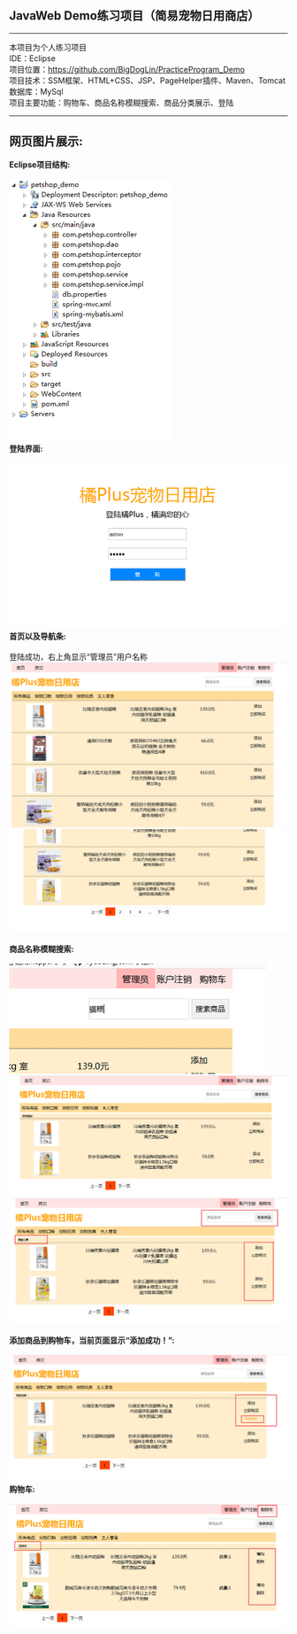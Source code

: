 ## JavaWeb  Demo练习项目（简易宠物日用商店）
---

本项目为个人练习项目<br>
IDE：Eclipse<br>
项目位置：https://github.com/BigDogLin/PracticeProgram_Demo<br>
项目技术：SSM框架、HTML+CSS、JSP、PageHelper插件、Maven、Tomcat<br>
数据库：MySql<br>
项目主要功能：购物车、商品名称模糊搜索、商品分类展示、登陆<br>

---
## 网页图片展示:
**Eclipse项目结构:**<br><br>
![petshop](https://raw.githubusercontent.com/BigDogLin/PracticeProgram_Demo/master/introdImage/QQ浏览器截图20181205121145.png "项目结构")<br>
**登陆界面:**<br><br>
![petshop](https://raw.githubusercontent.com/BigDogLin/PracticeProgram_Demo/master/introdImage/loginPage.png "登陆界面")<br>
**首页以及导航条:**<br><br>
登陆成功，右上角显示“管理员”用户名称
![petshop](https://raw.githubusercontent.com/BigDogLin/PracticeProgram_Demo/master/introdImage/QQ浏览器截图20181205143555.png "首页")
![petshop](https://raw.githubusercontent.com/BigDogLin/PracticeProgram_Demo/master/introdImage/QQ浏览器截图20181205143603.png "导航条")
<br><br>
**商品名称模糊搜索:**<br><br>
![petshop](https://raw.githubusercontent.com/BigDogLin/PracticeProgram_Demo/master/introdImage/QQ浏览器截图20181205143615.png "搜索框")
![petshop](https://raw.githubusercontent.com/BigDogLin/PracticeProgram_Demo/master/introdImage/QQ浏览器截图20181205143626.png "搜索结果")
![petshop](https://raw.githubusercontent.com/BigDogLin/PracticeProgram_Demo/master/introdImage/QQ浏览器截图20181205144037.png "搜索页面")
<br><br>
**添加商品到购物车，当前页面显示“添加成功！”:**<br><br>
![petshop](https://raw.githubusercontent.com/BigDogLin/PracticeProgram_Demo/master/introdImage/QQ浏览器截图20181205143722.png "添加成功")
**购物车:**<br><br>
![petshop](https://raw.githubusercontent.com/BigDogLin/PracticeProgram_Demo/master/introdImage/QQ浏览器截图20181205144012.png "购物车")

